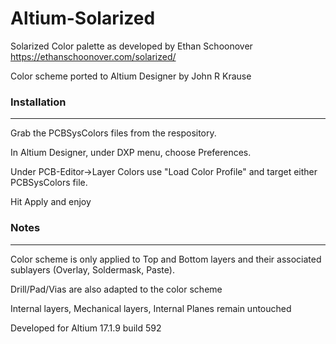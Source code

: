# Altium-Solarized

Solarized Color palette as developed by Ethan Schoonover https://ethanschoonover.com/solarized/

Color scheme ported to Altium Designer by John R Krause

### Installation
--------------
Grab the PCBSysColors files from the respository.

In Altium Designer, under DXP menu, choose Preferences.

Under PCB-Editor->Layer Colors use "Load Color Profile" and target either PCBSysColors file.

Hit Apply and enjoy

### Notes
--------------
Color scheme is only applied to Top and Bottom layers and their associated sublayers (Overlay, Soldermask, Paste).

Drill/Pad/Vias are also adapted to the color scheme

Internal layers, Mechanical layers, Internal Planes remain untouched

Developed for Altium 17.1.9 build 592

